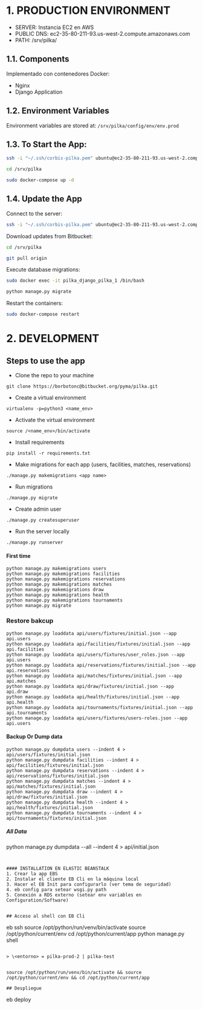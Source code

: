 # 1. PRODUCTION ENVIRONMENT
- SERVER: Instancia EC2 en AWS 
- PUBLIC DNS: ec2-35-80-211-93.us-west-2.compute.amazonaws.com
- PATH: /srv/pilka/

## 1.1. Components
Implementado con contenedores Docker:
- Nginx
- Django Application

## 1.2. Environment Variables
Environment variables are stored at:
```/srv/pilka/config/env/env.prod```


## 1.3. To Start the App:
```bash
ssh -i "~/.ssh/corbis-pilka.pem" ubuntu@ec2-35-80-211-93.us-west-2.compute.amazonaws.com

cd /srv/pilka

sudo docker-compose up -d
```


## 1.4. Update the App

Connect to the server:
```bash
ssh -i "~/.ssh/corbis-pilka.pem" ubuntu@ec2-35-80-211-93.us-west-2.compute.amazonaws.com
```

Download updates from Bitbucket:
```bash
cd /srv/pilka

git pull origin
```

Execute database migrations:
```bash
sudo docker exec -it pilka_django_pilka_1 /bin/bash

python manage.py migrate
```

Restart the containers:
```bash
sudo docker-compose restart 
```


#
# 2. DEVELOPMENT

## Steps to use the app

- Clone the repo to your machine
```
git clone https://borbotonc@bitbucket.org/pyma/pilka.git
```
- Create a virtual environment
```
virtualenv -p=python3 <name_env>
```
- Activate the virtual environment
```
source /<name_env>/bin/activate
```
- Install requirements
```
pip install -r requirements.txt
```
- Make migrations for each app (users, facilities, matches, reservations)
```
./manage.py makemigrations <app name>
```
- Run migrations
```
./manage.py migrate
```
- Create admin user
```
./manage.py createsuperuser
```
- Run the server locally
```
./manage.py runserver
```

#### First time
```
python manage.py makemigrations users
python manage.py makemigrations facilities
python manage.py makemigrations reservations
python manage.py makemigrations matches
python manage.py makemigrations draw
python manage.py makemigrations health
python manage.py makemigrations tournaments
python manage.py migrate
```

### Restore bakcup
```
python manage.py loaddata api/users/fixtures/initial.json --app api.users
python manage.py loaddata api/facilities/fixtures/initial.json --app api.facilities
python manage.py loaddata api/users/fixtures/user_roles.json --app api.users
python manage.py loaddata api/reservations/fixtures/initial.json --app api.reservations
python manage.py loaddata api/matches/fixtures/initial.json --app api.matches
python manage.py loaddata api/draw/fixtures/initial.json --app api.draw
python manage.py loaddata api/health/fixtures/initial.json --app api.health
python manage.py loaddata api/tournaments/fixtures/initial.json --app api.tournaments
python manage.py loaddata api/users/fixtures/users-roles.json --app api.users
```

#### Backup Or Dump data
```
python manage.py dumpdata users --indent 4 > api/users/fixtures/initial.json
python manage.py dumpdata facilities --indent 4 > api/facilities/fixtures/initial.json
python manage.py dumpdata reservations --indent 4 > api/reservations/fixtures/initial.json
python manage.py dumpdata matches --indent 4 > api/matches/fixtures/initial.json
python manage.py dumpdata draw --indent 4 > api/draw/fixtures/initial.json
python manage.py dumpdata health --indent 4 > api/health/fixtures/initial.json
python manage.py dumpdata tournaments --indent 4 > api/tournaments/fixtures/initial.json
```
##### All Data
python manage.py dumpdata --all --indent 4 > api/initial.json
```


#### INSTALLATION EN ELASTIC BEANSTALK
1. Crear la app EBS
2. Instalar el cliente EB Cli en la máquina local
3. Hacer el EB Init para configurarlo (ver tema de seguridad)
4. eb config para setear wsgi.py path
5. Conexión a RDS externo (setear env variables en Configuration/Software)


## Acceso al shell con EB Cli
```
eb ssh <entorno>
source /opt/python/run/venv/bin/activate
source /opt/python/current/env
cd /opt/python/current/app
python manage.py shell
```

> \<entorno> = pilka-prod-2 | pilka-test


source /opt/python/run/venv/bin/activate && source /opt/python/current/env && cd /opt/python/current/app

## Despliegue
```
eb deploy <entorno>
```